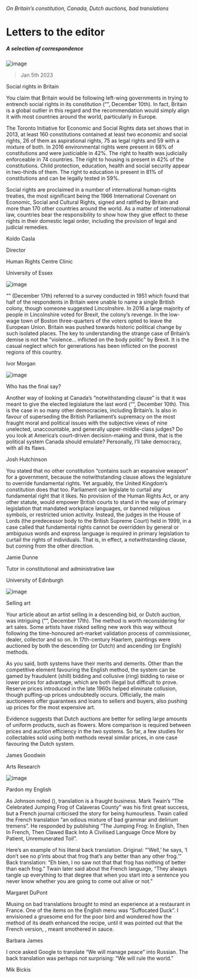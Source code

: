 ###### On Britain’s constitution, Canada, Dutch auctions, bad translations
# Letters to the editor 
##### A selection of correspondence 
![image](images/20221210_BRP501.jpg) 
> Jan 5th 2023 

Social rights in Britain
You claim that Britain would be following left-wing governments in trying to entrench social rights in its constitution (“”, December 10th). In fact, Britain is a global outlier in this regard and the recommendation would simply align it with most countries around the world, particularly in Europe. 
The Toronto Initiative for Economic and Social Rights data set shows that in 2013, at least 160 constitutions contained at least two economic and social rights, 26 of them as aspirational rights, 75 as legal rights and 59 with a mixture of both. In 2016 environmental rights were present in 68% of constitutions and were justiciable in 42%. The right to health was judicially enforceable in 74 countries. The right to housing is present in 42% of the constitutions. Child protection, education, health and social security appear in two-thirds of them. The right to education is present in 81% of constitutions and can be legally tested in 59%. 
Social rights are proclaimed in a number of international human-rights treaties, the most significant being the 1966 International Covenant on Economic, Social and Cultural Rights, signed and ratified by Britain and more than 170 other countries around the world. As a matter of international law, countries bear the responsibility to show how they give effect to these rights in their domestic legal order, including the provision of legal and judicial remedies. 
Koldo Casla
Director
Human Rights Centre Clinic
University of Essex

![image](images/20221217_BRD001.jpg) 

“” (December 17th) referred to a survey conducted in 1951 which found that half of the respondents in Britain were unable to name a single British colony, though someone suggested Lincolnshire. In 2016 a large majority of people in Lincolnshire voted for Brexit, the colony’s revenge. In the low-wage town of Boston three-quarters of the voters opted to leave the European Union. Britain was pushed towards historic political change by such isolated places. The key to understanding the strange case of Britain’s demise is not the “violence… inflicted on the body politic” by Brexit. It is the casual neglect which for generations has been inflicted on the poorest regions of this country.
Ivor Morgan

![image](images/20221210_LDD003.jpg) 

Who has the final say?
Another way of looking at Canada’s “notwithstanding clause” is that it was meant to give the elected legislature the last word (“”, December 10th). This is the case in so many other democracies, including Britain’s. Is  also in favour of superseding the British Parliament’s supremacy on the most fraught moral and political issues with the subjective views of nine unelected, unaccountable, and generally upper-middle-class judges? Do you look at America’s court-driven decision-making and think, that is the political system Canada should emulate? Personally, I’ll take democracy, with all its flaws.
Josh Hutchinson

You stated that no other constitution “contains such an expansive weapon” for a government, because the notwithstanding clause allows the legislature to override fundamental rights. Yet arguably, the United Kingdom’s constitution does that too. Parliament can legislate to curtail any fundamental right that it likes. No provision of the Human Rights Act, or any other statute, would empower British courts to stand in the way of primary legislation that mandated workplace languages, or banned religious symbols, or restricted union activity. Instead, the judges in the House of Lords (the predecessor body to the British Supreme Court) held in 1999, in a case called  that fundamental rights cannot be overridden by general or ambiguous words and express language is required in primary legislation to curtail the rights of individuals. That is, in effect, a notwithstanding clause, but coming from the other direction.
Jamie Dunne
Tutor in constitutional and administrative law
University of Edinburgh
![image](images/20221217_FNP505.jpg) 

Selling art
Your article about an artist selling in a descending bid, or Dutch auction, was intriguing (“”, December 17th). The method is worth reconsidering for art sales. Some artists have risked selling new work this way without following the time-honoured art-market validation process of commissioner, dealer, collector and so on. In 17th-century Haarlem, paintings were auctioned by both the descending (or Dutch) and ascending (or English) methods. 
As you said, both systems have their merits and demerits. Other than the competitive element favouring the English method, the system can be gamed by fraudulent (shill) bidding and collusive (ring) bidding to raise or lower prices for advantage, which are both illegal but difficult to prove. Reserve prices introduced in the late 1960s helped eliminate collusion, though puffing-up prices undoubtedly occurs. Officially, the main auctioneers offer guarantees and loans to sellers and buyers, also pushing up prices for the most expensive art. 
Evidence suggests that Dutch auctions are better for selling large amounts of uniform products, such as flowers. More comparison is required between prices and auction efficiency in the two systems. So far, a few studies for collectables sold using both methods reveal similar prices, in one case favouring the Dutch system. 
James Goodwin
Arts Research

![image](images/20221203_CUD002.jpg) 

Pardon my English
As Johnson noted (), translation is a fraught business. Mark Twain’s “The Celebrated Jumping Frog of Calaveras County” was his first great success, but a French journal criticised the story for being humourless. Twain called the French translation “an odious mixture of bad grammar and delirium tremens”. He responded by publishing “The Jumping Frog: In English, Then In French, Then Clawed Back Into A Civilised Language Once More by Patient, Unremunerated Toil”. 
Here’s an example of his literal back translation. Original: “’Well,’ he says, ‘I don’t see no p’ints about that frog that’s any better than any other frog.’” Back translation: “Eh bien, I no saw not that that frog has nothing of better than each frog.” Twain later said about the French language, “They always tangle up everything to that degree that when you start into a sentence you never know whether you are going to come out alive or not.”
Margaret DuPont

Musing on bad translations brought to mind an experience at a restaurant in France. One of the items on the English menu was “Suffocated Duck”. I envisioned a gruesome end for the poor bird and wondered how the method of its death enhanced the recipe, until it was pointed out that the French version, , meant smothered in sauce. 
Barbara James

I once asked Google to translate “We will manage peace” into Russian. The back translation was perhaps not surprising: “We will rule the world.” 
Mik Bickis

